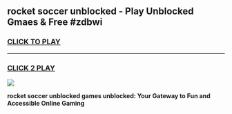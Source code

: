 
## rocket soccer unblocked - Play Unblocked Gmaes & Free #zdbwi
<h3>
<a href="https://news.freeplayer.one?title=rocket_soccer_unblocked&ref=24F">CLICK TO PLAY</a></h3>
<hr>

<h3>
<a href="https://news.freeplayer.one?title=rocket_soccer_unblocked&ref=24F">CLICK 2 PLAY</a>
  
</h3>

<a href="https://news.freeplayer.one?title=rocket_soccer_unblocked&ref=24F/"><img src="https://clearcache.store/games.png"></a>


**rocket soccer unblocked games unblocked: Your Gateway to Fun and Accessible Online Gaming**
